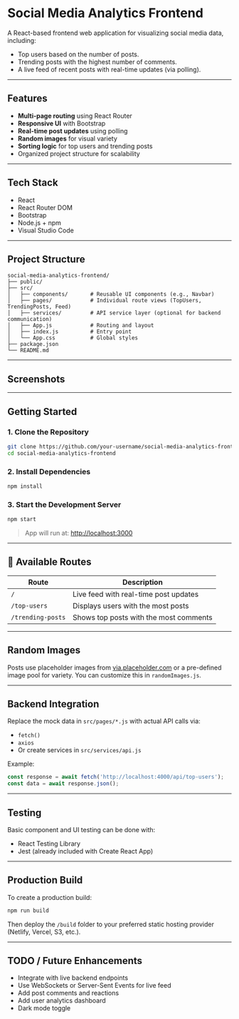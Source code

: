 # Social Media Analytics Frontend

A React-based frontend web application for visualizing social media data, including:
-  Top users based on the number of posts.
-  Trending posts with the highest number of comments.
-  A live feed of recent posts with real-time updates (via polling).

---

##  Features

- **Multi-page routing** using React Router
-  **Responsive UI** with Bootstrap
-  **Real-time post updates** using polling
-  **Random images** for visual variety
-  **Sorting logic** for top users and trending posts
-  Organized project structure for scalability

---

##  Tech Stack

- React
- React Router DOM
- Bootstrap
- Node.js + npm
- Visual Studio Code

---

## Project Structure

```
social-media-analytics-frontend/
├── public/
├── src/
│   ├── components/       # Reusable UI components (e.g., Navbar)
│   ├── pages/            # Individual route views (TopUsers, TrendingPosts, Feed)
│   ├── services/         # API service layer (optional for backend communication)
│   ├── App.js            # Routing and layout
│   ├── index.js          # Entry point
│   └── App.css           # Global styles
├── package.json
└── README.md
```

---

##  Screenshots

---

## Getting Started

### 1. Clone the Repository

```bash
git clone https://github.com/your-username/social-media-analytics-frontend.git
cd social-media-analytics-frontend
```

### 2. Install Dependencies

```bash
npm install
```

### 3. Start the Development Server

```bash
npm start
```

> App will run at: [http://localhost:3000](http://localhost:3000)

---

## 🔗 Available Routes

| Route               | Description                                |
|--------------------|--------------------------------------------|
| `/`                | Live feed with real-time post updates      |
| `/top-users`       | Displays users with the most posts         |
| `/trending-posts`  | Shows top posts with the most comments     |

---

## Random Images

Posts use placeholder images from [via.placeholder.com](https://via.placeholder.com) or a pre-defined image pool for variety. You can customize this in `randomImages.js`.

---

##  Backend Integration

Replace the mock data in `src/pages/*.js` with actual API calls via:
- `fetch()`
- `axios`
- Or create services in `src/services/api.js`

Example:
```js
const response = await fetch('http://localhost:4000/api/top-users');
const data = await response.json();
```

---

##  Testing

Basic component and UI testing can be done with:
- React Testing Library
- Jest (already included with Create React App)

---

##  Production Build

To create a production build:

```bash
npm run build
```

Then deploy the `/build` folder to your preferred static hosting provider (Netlify, Vercel, S3, etc.).

---

##  TODO / Future Enhancements

-  Integrate with live backend endpoints
-  Use WebSockets or Server-Sent Events for live feed
-  Add post comments and reactions
-  Add user analytics dashboard
-  Dark mode toggle
